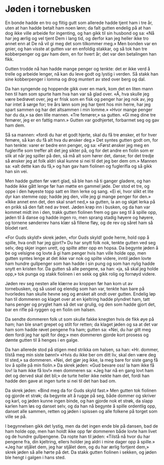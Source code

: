 # Jøden i tornebusken

En bonde hadde en tro og flitig gutt som allerede hadde tjent ham i tre år, uten at han hadde betalt ham noen lønn; da falt gutten endelig på at han dog ikke ville arbeide for ingenting, og han gikk til sin husbond og sa: «Nå har jeg ærlig og vel tjent Dem i lang tid, og derfor kan jeg heller ikke tro annet enn at De nå vil gi meg det som tilkommer meg.» Men bonden var en gnier, og han visste at gutten var en enfoldig stakkar, og så tok han tre kobberpenger og gav ham dem, en for hvert år; det var den betalingen han fikk.

Gutten trodde nå han hadde mange penger og tenkte: det er ikke verd å trelle og arbeide lenger, nå kan du leve godt og lystig i verden. Så stakk han sine kobberpenger i lomma og drog muntert av sted over berg og dal.

Da han syngende og hoppende gikk over en mark, kom det en liten mann hen til ham som spurte ham hva han var så glad over. «Å, hva skulle jeg være bedrøvet over, jeg er frisk som en fisk og penger har jeg nok av, jeg har intet å sørge for; tre års lønn som jeg har tjent hos min herre, har jeg spart sammen og har det altsammen i min lomme.» «Hvor mange penger har du da,» sa den lille mannen. «Tre femører,» sa gutten. «Gi meg dine tre femører, jeg er en fattig mann.» Gutten var godhjertet, forbarmet seg og gav ham dem.

Så sa mannen: «fordi du har et godt hjerte, skal du få tre ønsker, et for hver femøre, så kan du få alt hva du ønsker deg.» Det syntes gutten godt om, for han tenkte: varer er bedre enn penger, og sa: «Først ønsker jeg meg en fuglerifle som treffer alt det jeg sikter på, og for det andre en fiolin som er slik at når jeg spiller på den, så må alt som hører det, danse; for det tredje så ønsker jeg at folk aldri skal kunne si nei til det jeg ber dem om.» Mannen sa: «alt dette kan du få,» og han gav ham fiolinen og fuglerifla og så gikk han sin vei.

Men hadde gutten før vært glad, så ble han nå ti ganger gladere, og han hadde ikke gått lenge før han møtte en gammel jøde. Der stod et tre, og oppe i den høyeste topp satt en liten lerke og sang. «Ei ei, hvor slikt et lite dyr kan stemme opp; hadde jeg den, ville jeg gi mange penger for den.» «Ikke annet enn det, den skal snart ned,» sa gutten, la an og skjøt lerka på en prikk så den falt ned av treet. Jøden krøp inn i busken, og da han var kommet midt inn i den, trakk gutten fiolinen frem og gav seg til å spille opp, jøden til å danse og hadde ingen ro, men sprang stadig høyere og høyere, og tornene sønderrev hans klær så fillene fløy, og de rev og såret ham så blodet rant.

«For Guds skyld!» skrek jøden, «for Guds skyld! gode herre, hold opp å spille, hva ondt har jeg gjort?» Du har snytt folk nok, tenkte gutten ved seg selv, deg skjer ingen urett, og spilte atter opp en hopsa. Da begynte jøden å be og velsigne og lovte å gi ham penger hvis han ville holde opp, men gutten syntes lenge at det ikke var nok og spilte videre, inntil jøden lovte ham hundre gullpenger som han hadde i sin pung og som han nylig hadde snytt en kristen for. Da gutten så alle pengene, sa han: «ja, så skal jeg holde opp,» tok punga og stakk fiolinen i en sekk og gikk rolig og fornøyd videre.

Jøden rev seg nesten alle klærne av kroppen før han kom ut av tornebusken, og så ussel og elendig som han var, tenkte han bare på hvorledes han skulle hevne seg og ønsket alt ondt over gutten. Endelig løp han til dommeren og klaget over at en kjeltring hadde plyndret ham, tatt hans penger og pryglet ham så det var grulig, og den som hadde gjort det, bar en rifle på ryggen og en fiolin om halsen.

Da sendte dommeren folk ut som skulle fakke knegten hvis de fikk øye på ham; han ble snart grepet og stilt for retten; da klaget jøden og sa at det var ham som hadde røvet pengene fra ham; gutten sa: «Nei, du har gitt meg dem fordi jeg har spilt for deg;» men dommeren gjorde kort prosess og dømte gutten til å henges i en galge.

Da han allerede stod på stigen med strikka om halsen, sa han: «Hr. dommer, tilstå meg min siste bønn!» «Hvis du ikke ber om ditt liv, skal den være deg til sted,» sa dommeren. «Nei, det gjør jeg ikke, la meg bare for siste gang få lov å spille på min fiolin.» Da skrek jøden: «Gud bevare oss! la ham ikke få lov! la ham ikke få lov!» men dommeren sa: «Jeg har nå en gang lovt ham det og derved skal det bli;» de turte heller ikke nekte ham det, fordi han hadde den gave at ingen turte si nei til det han bad om.

Da skrek jøden: «Bind meg da for Guds skyld fast.» Men gutten tok fiolinen og gjorde et strøk; da begynte alt å rugge på seg, både dommer og skriver og karl, og jøden kunne ingen binde, og han gjorde nok et strøk, da slapp karlen ham løs og danset selv, og da han nå begynte å spille ordentlig opp, danset alle sammen, retten og jøden i spissen og alle folkene på torget som ville se på.

I begynnelsen gikk det lystig, men da det ingen ende ble på dansen, bad de ham holde opp, men han holdt ikke opp før dommeren både lovte ham livet og de hundre gullpengene. Da ropte han til jøden: «Tilstå nå hvor du har pengene fra, din kjeltring, ellers holder jeg aldri i mine dager opp å spille.» «Jeg har stjålet dem, jeg har stjålet dem, og du har ærlig fortjent dem,» skrek jøden så alle hørte på det. Da stakk gutten fiolinen i sekken, og jøden ble hengt i galgen i hans sted.